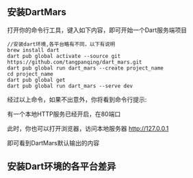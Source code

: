 ## 安装DartMars

打开你的命令行工具，键入如下内容，即可开始一个Dart服务端项目

``` 
//安装dart环境,各平台略有不同，以下有说明
brew install dart
dart pub global activate --source git https://github.com/tangpanqing/dart_mars.git
dart pub global run dart_mars --create project_name
cd project_name
dart pub global get 
dart pub global run dart_mars --serve dev
```

经过以上命令，如果不出意外，你将看到命令行提示:

有一个本地HTTP服务已经开启，在80端口

此时，你也可以打开浏览器，访问本地服务器 http://127.0.0.1 

即可看到DartMars默认输出的内容

## 安装Dart环境的各平台差异
